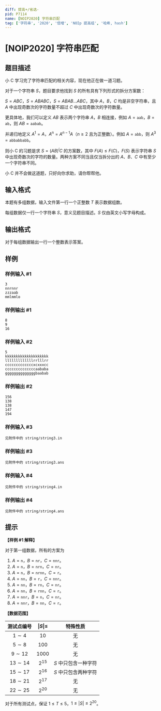 ```yaml
---
diff: 提高+/省选-
pid: P7114
name: [NOIP2020] 字符串匹配
tag: ['字符串', '2020', '倍增', 'NOIp 提高组', '哈希, hash']
---
```

# [NOIP2020] 字符串匹配
## 题目描述

小 C 学习完了字符串匹配的相关内容，现在他正在做一道习题。

对于一个字符串 $S$，题目要求他找到 $S$ 的所有具有下列形式的拆分方案数：

$S = ABC$，$S = ABABC$，$S = ABAB \ldots ABC$，其中 $A$，$B$，$C$ 均是非空字符串，且 $A$ 中出现奇数次的字符数量不超过 $C$ 中出现奇数次的字符数量。

更具体地，我们可以定义 $AB$ 表示两个字符串 $A$，$B$ 相连接，例如 $A = \texttt{aab}$，$B = \texttt{ab}$，则 $AB = \texttt{aabab}$。

并递归地定义 $A^1=A$，$A^n = A^{n - 1} A$（$n \ge 2$ 且为正整数）。例如 $A = \texttt{abb}$，则 $A^3=\texttt{abbabbabb}$。

则小 C 的习题是求 $S = {(AB)}^iC$ 的方案数，其中 $F(A) \le F(C)$，$F(S)$ 表示字符串 $S$ 中出现奇数次的字符的数量。两种方案不同当且仅当拆分出的 $A$、$B$、$C$ 中有至少一个字符串不同。

小 C 并不会做这道题，只好向你求助，请你帮帮他。
## 输入格式

本题有多组数据，输入文件第一行一个正整数 $T$ 表示数据组数。

每组数据仅一行一个字符串 $S$，意义见题目描述。$S$ 仅由英文小写字母构成。
## 输出格式

对于每组数据输出一行一个整数表示答案。
## 样例

### 样例输入 #1
```
3
nnrnnr
zzzaab
mmlmmlo

```
### 样例输出 #1
```
8
9
16

```
### 样例输入 #2
```
5
kkkkkkkkkkkkkkkkkkkk
lllllllllllllrrlllrr
cccccccccccccxcxxxcc
ccccccccccccccaababa
ggggggggggggggbaabab

```
### 样例输出 #2
```
156
138
138
147
194

```
### 样例输入 #3
```
见附件中的 string/string3.in
```
### 样例输出 #3
```
见附件中的 string/string3.ans
```
### 样例输入 #4
```
见附件中的 string/string4.in
```
### 样例输出 #4
```
见附件中的 string/string4.ans
```
## 提示

**【样例 #1 解释】**

对于第一组数据，所有的方案为

1. $A=\texttt{n}$，$B=\texttt{nr}$，$C=\texttt{nnr}$。
2. $A=\texttt{n}$，$B=\texttt{nrn}$，$C=\texttt{nr}$。
3. $A=\texttt{n}$，$B=\texttt{nrnn}$，$C=\texttt{r}$。
4. $A=\texttt{nn}$，$B=\texttt{r}$，$C=\texttt{nnr}$。
5. $A=\texttt{nn}$，$B=\texttt{rn}$，$C=\texttt{nr}$。
6. $A=\texttt{nn}$，$B=\texttt{rnn}$，$C=\texttt{r}$。
7. $A=\texttt{nnr}$，$B=\texttt{n}$，$C=\texttt{nr}$。
8. $A=\texttt{nnr}$，$B=\texttt{nn}$，$C=\texttt{r}$。

**【数据范围】**

| 测试点编号 | $\lvert S \rvert \le$ | 特殊性质 |
|:-:|:-:|:-:|
| $1 \sim 4$ | $10$ | 无 |
| $5 \sim 8$ | $100$ | 无 |
| $9 \sim 12$ | $1000$ | 无 |
| $13 \sim 14$ | $2^{15}$ | $S$ 中只包含一种字符 |
| $15 \sim 17$ | $2^{16}$ | $S$ 中只包含两种字符 |
| $18 \sim 21$ | $2^{17}$ | 无 |
| $22 \sim 25$ | $2^{20}$ | 无 |

对于所有测试点，保证 $1 \le T \le 5$，$1 \le |S| \le 2^{20}$。 
